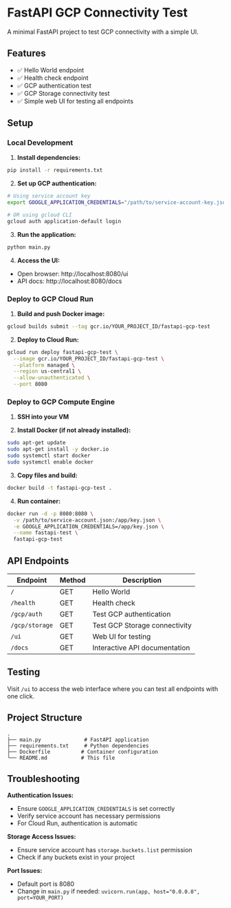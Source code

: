 # FastAPI GCP Connectivity Test

A minimal FastAPI project to test GCP connectivity with a simple UI.

## Features

- ✅ Hello World endpoint
- ✅ Health check endpoint
- ✅ GCP authentication test
- ✅ GCP Storage connectivity test
- ✅ Simple web UI for testing all endpoints

## Setup

### Local Development

1. **Install dependencies:**
```bash
pip install -r requirements.txt
```

2. **Set up GCP authentication:**
```bash
# Using service account key
export GOOGLE_APPLICATION_CREDENTIALS="/path/to/service-account-key.json"

# OR using gcloud CLI
gcloud auth application-default login
```

3. **Run the application:**
```bash
python main.py
```

4. **Access the UI:**
- Open browser: http://localhost:8080/ui
- API docs: http://localhost:8080/docs

### Deploy to GCP Cloud Run

1. **Build and push Docker image:**
```bash
gcloud builds submit --tag gcr.io/YOUR_PROJECT_ID/fastapi-gcp-test
```

2. **Deploy to Cloud Run:**
```bash
gcloud run deploy fastapi-gcp-test \
  --image gcr.io/YOUR_PROJECT_ID/fastapi-gcp-test \
  --platform managed \
  --region us-central1 \
  --allow-unauthenticated \
  --port 8080
```

### Deploy to GCP Compute Engine

1. **SSH into your VM**

2. **Install Docker (if not already installed):**
```bash
sudo apt-get update
sudo apt-get install -y docker.io
sudo systemctl start docker
sudo systemctl enable docker
```

3. **Copy files and build:**
```bash
docker build -t fastapi-gcp-test .
```

4. **Run container:**
```bash
docker run -d -p 8080:8080 \
  -v /path/to/service-account.json:/app/key.json \
  -e GOOGLE_APPLICATION_CREDENTIALS=/app/key.json \
  --name fastapi-test \
  fastapi-gcp-test
```

## API Endpoints

| Endpoint | Method | Description |
|----------|--------|-------------|
| `/` | GET | Hello World |
| `/health` | GET | Health check |
| `/gcp/auth` | GET | Test GCP authentication |
| `/gcp/storage` | GET | Test GCP Storage connectivity |
| `/ui` | GET | Web UI for testing |
| `/docs` | GET | Interactive API documentation |

## Testing

Visit `/ui` to access the web interface where you can test all endpoints with one click.

## Project Structure

```
.
├── main.py              # FastAPI application
├── requirements.txt     # Python dependencies
├── Dockerfile          # Container configuration
└── README.md           # This file
```

## Troubleshooting

**Authentication Issues:**
- Ensure `GOOGLE_APPLICATION_CREDENTIALS` is set correctly
- Verify service account has necessary permissions
- For Cloud Run, authentication is automatic

**Storage Access Issues:**
- Ensure service account has `storage.buckets.list` permission
- Check if any buckets exist in your project

**Port Issues:**
- Default port is 8080
- Change in `main.py` if needed: `uvicorn.run(app, host="0.0.0.0", port=YOUR_PORT)`
